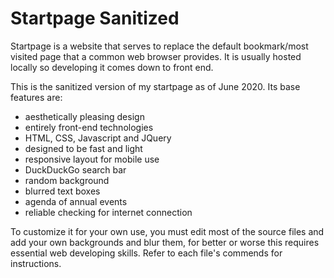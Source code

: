 # Startpage Sanitized

Startpage is a website that serves to replace the default bookmark/most
visited page that a common web browser provides. It is usually hosted
locally so developing it comes down to front end.

This is the sanitized version of my startpage as of June 2020. Its base
features are:
 - aesthetically pleasing design
 - entirely front-end technologies
 - HTML, CSS, Javascript and JQuery
 - designed to be fast and light
 - responsive layout for mobile use
 - DuckDuckGo search bar
 - random background
 - blurred text boxes
 - agenda of annual events
 - reliable checking for internet connection

 To customize it for your own use, you must edit most of the source
 files and add your own backgrounds and blur them, for better or worse
 this requires essential web developing skills. Refer to each file's
 commends for instructions.
